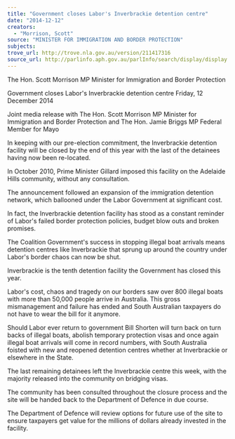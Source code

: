 ```yaml
---
title: "Government closes Labor's Inverbrackie detention centre"
date: "2014-12-12"
creators:
  - "Morrison, Scott"
source: "MINISTER FOR IMMIGRATION AND BORDER PROTECTION"
subjects:
trove_url: http://trove.nla.gov.au/version/211417316
source_url: http://parlinfo.aph.gov.au/parlInfo/search/display/display.w3p;query=Id%3A%22media/pressrel/3575101%22
---
```


 The Hon. Scott Morrison MP  Minister for Immigration and Border Protection   

 Government closes Labor's Inverbrackie  detention centre  Friday, 12 December 2014 

 Joint media release with The Hon. Scott Morrison MP Minister for Immigration  and Border Protection and The Hon. Jamie Briggs MP Federal Member for  Mayo 

 In keeping with our pre-election commitment, the Inverbrackie detention facility will  be closed by the end of this year with the last of the detainees having now been re-located. 

 In October 2010, Prime Minister Gillard imposed this facility on the Adelaide Hills  community, without any consultation. 

 The announcement followed an expansion of the immigration detention network,  which ballooned under the Labor Government at significant cost. 

 In fact, the Inverbrackie detention facility has stood as a constant reminder of Labor's  failed border protection policies, budget blow outs and broken promises. 

 The Coalition Government's success in stopping illegal boat arrivals means detention  centres like Inverbrackie that sprung up around the country under Labor's border  chaos can now be shut. 

 Inverbrackie is the tenth detention facility the Government has closed this year. 

 Labor's cost, chaos and tragedy on our borders saw over 800 illegal boats with more  than 50,000 people arrive in Australia. This gross mismanagement and failure has  ended and South Australian taxpayers do not have to wear the bill for it anymore. 

 Should Labor ever return to government Bill Shorten will turn back on turn backs of  illegal boats, abolish temporary protection visas and once again illegal boat arrivals  will come in record numbers, with South Australia foisted with new and reopened  detention centres whether at Inverbrackie or elsewhere in the State. 

 The last remaining detainees left the Inverbrackie centre this week, with the majority  released into the community on bridging visas. 

 The community has been consulted throughout the closure process and the site will  be handed back to the Department of Defence in due course. 

 The Department of Defence will review options for future use of the site to ensure  taxpayers get value for the millions of dollars already invested in the facility. 

 

